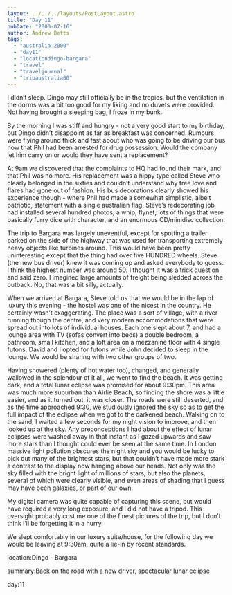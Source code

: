```yaml
---
layout: ../../../layouts/PostLayout.astro
title: "Day 11"
pubDate: "2000-07-16"
author: Andrew Betts
tags: 
  - "australia-2000"
  - "day11"
  - "locationdingo-bargara"
  - "travel"
  - "traveljournal"
  - "tripaustralia00"
---
```


I didn’t sleep. Dingo may still officially be in the tropics, but the ventilation in the dorms was a bit too good for my liking and no duvets were provided. Not having brought a sleeping bag, I froze in my bunk.

By the morning I was stiff and hungry - not a very good start to my birthday, but Dingo didn’t disappoint as far as breakfast was concerned. Rumours were flying around thick and fast about who was going to be driving our bus now that Phil had been arrested for drug possession. Would the company let him carry on or would they have sent a replacement?

At 9am we discovered that the complaints to HQ had found their mark, and that Phil was no more. His replacement was a hippy type called Steve who clearly belonged in the sixties and couldn’t understand why free love and flares had gone out of fashion. His bus decorations clearly showed his experience though - where Phil had made a somewhat simplistic, albeit patriotic, statement with a single australian flag, Steve’s redecorating job had installed several hundred photos, a whip, flynet, lots of things that were basically furry dice with character, and an enormous CD/minidisc collection.

The trip to Bargara was largely uneventful, except for spotting a trailer parked on the side of the highway that was used for transporting extremely heavy objects like turbines around. This would have been pretty uninteresting except that the thing had over five HUNDRED wheels. Steve (the new bus driver) knew it was coming up and asked everybody to guess. I think the highest number was around 50. I thought it was a trick question and said zero. I imagined large amounts of freight being sledded across the outback. No, that was a bit silly, actually.

When we arrived at Bargara, Steve told us that we would be in the lap of luxury this evening - the hostel was one of the nicest in the country. He certainly wasn’t exaggerating. The place was a sort of village, with a river running though the centre, and very modern accommodations that were spread out into lots of individual houses. Each one slept about 7, and had a lounge area with TV (sofas convert into beds) a double bedroom, a bathroom, small kitchen, and a loft area on a mezzanine floor with 4 single futons. David and I opted for futons while John decided to sleep in the lounge. We would be sharing with two other groups of two.

Having showered (plenty of hot water too), changed, and generally wallowed in the splendour of it all, we went to find the beach. It was getting dark, and a total lunar eclipse was promised for about 9:30pm. This area was much more suburban than Airlie Beach, so finding the shore was a little easier, and as it turned out, it was closer. The roads were still deserted, and as the time approached 9:30, we studiously ignored the sky so as to get the full impact of the eclipse when we got to the darkened beach. Walking on to the sand, I waited a few seconds for my night vision to improve, and then looked up at the sky. Any preconceptions I had about the effect of lunar eclipses were washed away in that instant as I gazed upwards and saw more stars than I thought could ever be seen at the same time. In London massive light pollution obscures the night sky and you would be lucky to pick out many of the brightest stars, but that couldn’t have made more stark a contrast to the display now hanging above our heads. Not only was the sky filled with the bright light of millions of stars, but also the planets, several of which were clearly visible, and even areas of shading that I guess may have been galaxies, or part of our own.

My digital camera was quite capable of capturing this scene, but would have required a very long exposure, and I did not have a tripod. This oversight probably cost me one of the finest pictures of the trip, but I don’t think I’ll be forgetting it in a hurry.

We slept comfortably in our luxury suite/house, for the following day we would be leaving at 9:30am, quite a lie-in by recent standards.

location:Dingo - Bargara

summary:Back on the road with a new driver, spectacular lunar eclipse

day:11
